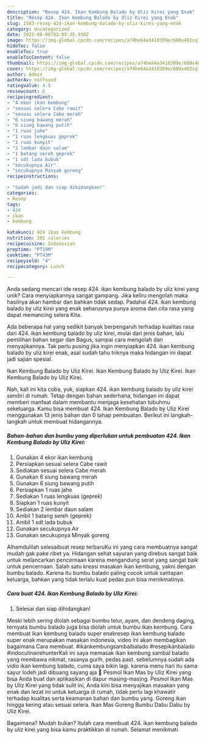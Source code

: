 ```yaml
---
description: "Resep 424. Ikan Kembung Balado by Uliz Kirei yang Enak"
title: "Resep 424. Ikan Kembung Balado by Uliz Kirei yang Enak"
slug: 1583-resep-424-ikan-kembung-balado-by-uliz-kirei-yang-enak
category: Uncategorized
date: 2022-08-06T03:05:35.930Z
image: https://img-global.cpcdn.com/recipes/a74be64a3410309e/680x482cq70/424-ikan-kembung-balado-by-uliz-kirei-foto-resep-utama.jpg
hideToc: false
enableToc: true
enableTocContent: false
thumbnail: https://img-global.cpcdn.com/recipes/a74be64a3410309e/680x482cq70/424-ikan-kembung-balado-by-uliz-kirei-foto-resep-utama.jpg
cover: https://img-global.cpcdn.com/recipes/a74be64a3410309e/680x482cq70/424-ikan-kembung-balado-by-uliz-kirei-foto-resep-utama.jpg
author: Admin
authorAv: notfound
ratingvalue: 4.5
reviewcount: 6
recipeingredient:
- "4 ekor ikan kembung"
- "sesuai selera Cabe rawit"
- "sesuai selera Cabe merah"
- "6 siung bawang merah"
- "6 siung bawang putih"
- "1 ruas jahe"
- "1 ruas lengkuas geprek"
- "1 ruas kunyit"
- "2 lembar daun salam"
- "1 batang sereh geprek"
- "1 sdt lada bubuk"
- "secukupnya Air"
- "secukupnya Minyak goreng"
recipeinstructions:

- "Sudah jadi dan siap dihidangkan!"
categories:
- Resep
tags:
- 424
- ikan
- kembung

katakunci: 424 ikan kembung 
nutrition: 202 calories
recipecuisine: Indonesian
preptime: "PT19M"
cooktime: "PT43M"
recipeyield: "4"
recipecategory: Lunch

---
```





Anda sedang mencari ide resep 424. ikan kembung balado by uliz kirei yang unik? Cara menyiapkannya sangat gampang. Jika keliru mengolah maka hasilnya akan hambar dan bahkan tidak sedap. Padahal 424. ikan kembung balado by uliz kirei yang enak seharusnya punya aroma dan cita rasa yang dapat memancing selera Kita.





Ada beberapa hal yang sedikit banyak berpengaruh terhadap kualitas rasa dari 424. ikan kembung balado by uliz kirei, mulai dari jenis bahan, lalu pemilihan bahan segar dan Bagus, sampai cara mengolah dan menyajikannya. Tak perlu pusing jika ingin menyiapkan 424. ikan kembung balado by uliz kirei enak,      asal sudah tahu triknya maka hidangan ini dapat jadi sajian spesial.














Ikan Kembung Balado by Uliz Kirei. Ikan Kembung Balado by Uliz Kirei. Ikan Kembung Balado by Uliz Kirei.






Nah, kali ini kita coba, yuk, siapkan 424. ikan kembung balado by uliz kirei sendiri di rumah. Tetap dengan bahan sederhana, hidangan ini dapat memberi manfaat dalam membantu menjaga kesehatan tubuhmu sekeluarga. Kamu bisa membuat 424. Ikan Kembung Balado by Uliz Kirei menggunakan 13 jenis bahan dan 0 tahap pembuatan. Berikut ini langkah-langkah untuk membuat hidangannya.

<!--inarticleads1-->

##### Bahan-bahan dan bumbu yang diperlukan untuk pembuatan 424. Ikan Kembung Balado by Uliz Kirei:

1. Gunakan 4 ekor ikan kembung
1. Persiapkan sesuai selera Cabe rawit
1. Sediakan sesuai selera Cabe merah
1. Gunakan 6 siung bawang merah
1. Gunakan 6 siung bawang putih
1. Persiapkan 1 ruas jahe
1. Sediakan 1 ruas lengkuas (geprek)
1. Siapkan 1 ruas kunyit
1. Sediakan 2 lembar daun salam
1. Ambil 1 batang sereh (geprek)
1. Ambil 1 sdt lada bubuk
1. Gunakan secukupnya Air
1. Gunakan secukupnya Minyak goreng


Alhamdulilah selesaibuat resep terbaruKu ini yang cara membuatnya sangat mudah gak pake ribet ya. Hidangan sehat sayuran yang direbus sangat baik untuk melancarkan pencernaan karena mengandung serat yang sangat baik untuk pencernaan. Salah satu kreasi masakan ikan kembung, yakni dengan bumbu balado. Karena itu bumbu balado paling cocok untuk santapan keluarga, bahkan yang tidak terlalu kuat pedas pun bisa menikmatinya. 

<!--inarticleads2-->

##### Cara buat 424. Ikan Kembung Balado by Uliz Kirei:


1. Selesai dan siap dihidangkan!

Meski lebih sering diolah sebagai bumbu telur, ayam, dan dendeng daging, ternyata bumbu balado juga bisa diolah untuk bumbu ikan kembung. Cara membuat ikan kembung balado super enakresep ikan kembung balado super enak merupakan masakan indonesia, video ini akan membagikan bagaimana Cara membuat. #ikankembungsambalbalado #resepikanbalado #indoculinairehunterKali ini saya memasak ikan kembung sambal balado yang membawa nikmat, rasanya gurih, pedas past. sebelumnya sudah ada vidio ikan kembung balado, cuma saya bikin lagi. karena menu hari itu sama sayur lodeh jadi dibuang sayang aja 🤣 Pesmol Ikan Mas by Uliz Kirei yang bisa Anda buat dan aplikasikan di dapur masing-masing. Pesmol Ikan Mas by Uliz Kirei yang tidak sulit ini, Anda kini bisa menyajikan masakan yang enak dan lezat ini untuk keluarga di rumah, tidak perlu lagi khawatir terhadap kualitas serta keamanan bahan dan bumbu yang. Goreng ikan hingga kering atau sesuai selera. Ikan Mas Goreng Bumbu Dabu Dabu by Uliz Kirei. 

Bagaimana? Mudah bukan? Itulah cara membuat 424. ikan kembung balado by uliz kirei yang bisa kamu praktikkan di rumah. Selamat menikmati
